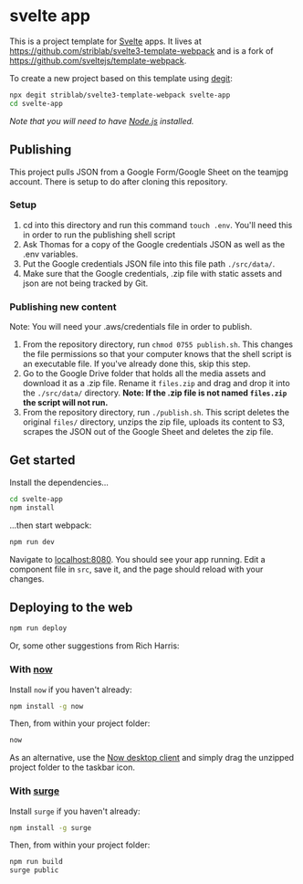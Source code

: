 # svelte app

This is a project template for [Svelte](https://svelte.dev) apps. It lives at https://github.com/striblab/svelte3-template-webpack and is a fork of https://github.com/sveltejs/template-webpack.

To create a new project based on this template using [degit](https://github.com/Rich-Harris/degit):

```bash
npx degit striblab/svelte3-template-webpack svelte-app
cd svelte-app
```

*Note that you will need to have [Node.js](https://nodejs.org) installed.*

## Publishing

This project pulls JSON from a Google Form/Google Sheet on the teamjpg account. There is setup to do after cloning this repository.

### Setup

1. cd into this directory and run this command `touch .env`. You'll need this in order to run the publishing shell script
1. Ask Thomas for a copy of the Google credentials JSON as well as the .env variables.
1. Put the Google credentials JSON file into this file path `./src/data/`.
1. Make sure that the Google credentials, .zip file with static assets and json are not being tracked by Git.

### Publishing new content

Note: You will need your .aws/credentials file in order to publish.

1. From the repository directory, run `chmod 0755 publish.sh`. This changes the file permissions so that your computer knows that the shell script is an executable file. If you've already done this, skip this step.
1. Go to the Google Drive folder that holds all the media assets and download it as a .zip file. Rename it `files.zip` and drag and drop it into the `./src/data/` directory. **Note: If the .zip file is not named `files.zip` the script will not run.**
1. From the repository directory, run `./publish.sh`. This script deletes the original `files/` directory, unzips the zip file, uploads its content to S3, scrapes the JSON out of the Google Sheet and deletes the zip file. 


## Get started

Install the dependencies...

```bash
cd svelte-app
npm install
```

...then start webpack:

```bash
npm run dev
```

Navigate to [localhost:8080](http://localhost:8080). You should see your app running. Edit a component file in `src`, save it, and the page should reload with your changes.


## Deploying to the web

```bash
npm run deploy
```

Or, some other suggestions from Rich Harris:

### With [now](https://zeit.co/now)

Install `now` if you haven't already:

```bash
npm install -g now
```

Then, from within your project folder:

```bash
now
```

As an alternative, use the [Now desktop client](https://zeit.co/download) and simply drag the unzipped project folder to the taskbar icon.

### With [surge](https://surge.sh/)

Install `surge` if you haven't already:

```bash
npm install -g surge
```

Then, from within your project folder:

```bash
npm run build
surge public
```
